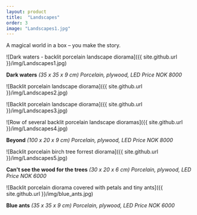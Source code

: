 ```yaml
---
layout: product
title:  "Landscapes"
order: 3
image: "Landscapes1.jpg"
---
```


A magical world in a box  – you make the story.

![Dark waters - backlit porcelain landscape diorama]({{ site.github.url }}/img/Landscapes1.jpg)

**Dark waters** *(35 x 35 x 9 cm) Porcelain, plywood, LED*
*Price NOK 8000*

![Backlit porcelain landscape diorama]({{ site.github.url }}/img/Landscapes2.jpg)

![Backlit porcelain landscape diorama]({{ site.github.url }}/img/Landscapes3.jpg)

![Row of several backlit porcelain landscape dioramas]({{ site.github.url }}/img/Landscapes4.jpg)

**Beyond** *(100 x 20 x 9 cm) Porcelain, plywood, LED*
*Price NOK 8000*

![Backlit porcelain birch tree forrest diorama]({{ site.github.url }}/img/Landscapes5.jpg)

**Can't see the wood for the trees** *(30 x 20 x 6 cm) Porcelain, plywood, LED*
*Price NOK 6000*

![Backlit porcelain diorama covered with petals and tiny ants]({{ site.github.url }}/img/blue_ants.jpg)

**Blue ants** *(35 x 35 x 9 cm) Porcelain, plywood, LED*
*Price NOK 6000*


